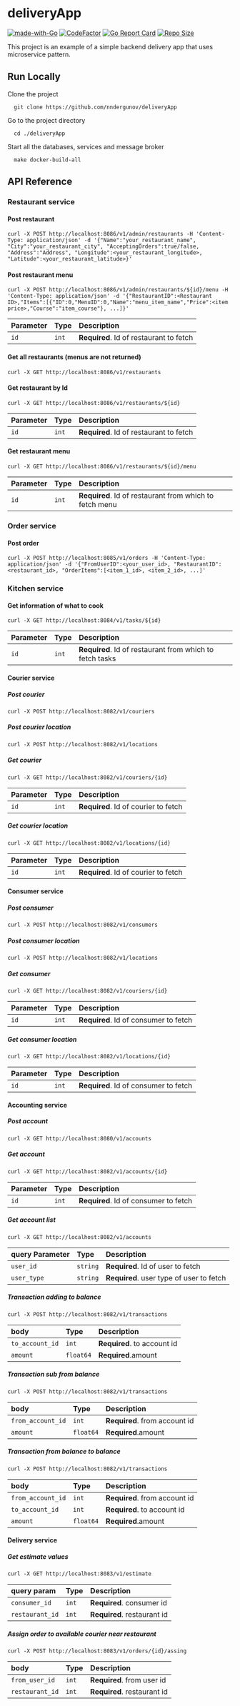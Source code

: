 # deliveryApp
[![made-with-Go](https://img.shields.io/badge/Made%20with-Go-1f425f.svg)](https://go.dev/)
[![CodeFactor](https://www.codefactor.io/repository/github/nndergunov/deliveryApp/badge)](https://www.codefactor.io/repository/github/nndergunov/deliveryApp)
[![Go Report Card](https://goreportcard.com/badge/github.com/nndergunov/deliveryApp)](https://goreportcard.com/report/github.com/nndergunov/deliveryApp)
[![Repo Size](https://img.shields.io/github/repo-size/nndergunov/deliveryApp)](https://github.com/nndergunov/deliveryApp)

This project is an example of a simple backend delivery app that uses microservice pattern.

## Run Locally

Clone the project

```shell
  git clone https://github.com/nndergunov/deliveryApp
```

Go to the project directory

```shell
  cd ./deliveryApp
```

Start all the databases, services and message broker

```shell
  make docker-build-all
```

## API Reference

### Restaurant service

#### Post restaurant

```shell
curl -X POST http://localhost:8086/v1/admin/restaurants -H 'Content-Type: application/json' -d '{"Name":"your_restaurant_name", "City":"your_restaurant_city", "AcceptingOrders":true/false, "Address":"Address", "Longitude":<your_restaurant_longitude>, "Latitude":<your_restaurant_latitude>}'
```

#### Post restaurant menu

```shell
curl -X POST http://localhost:8086/v1/admin/restaurants/${id}/menu -H 'Content-Type: application/json' -d '{"RestaurantID":<Restaurant ID>,"Items":[{"ID":0,"MenuID":0,"Name":"menu_item_name","Price":<item price>,"Course":"item_course"}, ...]}'
```

| Parameter | Type  | Description                             |
| :-------- | :---- | :-------------------------------------- |
| `id`      | `int` | **Required**. Id of restaurant to fetch |

#### Get all restaurants (menus are not returned)

```shell
curl -X GET http://localhost:8086/v1/restaurants
```

#### Get restaurant by Id

```shell
curl -X GET http://localhost:8086/v1/restaurants/${id}
```

| Parameter | Type  | Description                             |
| :-------- | :---- | :-------------------------------------- |
| `id`      | `int` | **Required**. Id of restaurant to fetch |

#### Get restaurant menu

```shell
curl -X GET http://localhost:8086/v1/restaurants/${id}/menu
```

| Parameter | Type  | Description                                             |
| :-------- | :-----| :------------------------------------------------------ |
| `id`      | `int` | **Required**. Id of restaurant from which to fetch menu |

### Order service

#### Post order

```shell
curl -X POST http://localhost:8085/v1/orders -H 'Content-Type: application/json' -d '{"FromUserID":<your_user_id>, "RestaurantID":<restaurant_id>, "OrderItems":[<item_1_id>, <item_2_id>, ...]'
```

### Kitchen service

#### Get information of what to cook

```shell
curl -X GET http://localhost:8084/v1/tasks/${id}
```

| Parameter | Type  | Description                                              |
| :-------- | :-----| :------------------------------------------------------- |
| `id`      | `int` | **Required**. Id of restaurant from which to fetch tasks |

#### Courier service

##### Post courier

```shell
curl -X POST http://localhost:8082/v1/couriers
```

##### Post courier location

```shell
curl -X POST http://localhost:8082/v1/locations
```

##### Get courier

```shell
curl -X GET http://localhost:8082/v1/couriers/{id}
```

| Parameter | Type  | Description                                    |
| :-------- | :-----|:-----------------------------------------------|
| `id`      | `int` | **Required**. Id of courier to fetch           |

##### Get courier location

```shell
curl -X GET http://localhost:8082/v1/locations/{id}
```

| Parameter | Type  | Description                                    |
| :-------- | :-----|:-----------------------------------------------|
| `id`      | `int` | **Required**. Id of courier to fetch           |

#### Consumer service

##### Post consumer

```shell
curl -X POST http://localhost:8082/v1/consumers
```

##### Post consumer location

```shell
curl -X POST http://localhost:8082/v1/locations
```

##### Get consumer

```shell
curl -X GET http://localhost:8082/v1/couriers/{id}
```

| Parameter | Type  | Description                           |
| :-------- | :-----|:--------------------------------------|
| `id`      | `int` | **Required**. Id of consumer to fetch |

##### Get consumer location

```shell
curl -X GET http://localhost:8082/v1/locations/{id}
```

| Parameter | Type  | Description                           |
| :-------- | :-----|:--------------------------------------|
| `id`      | `int` | **Required**. Id of consumer to fetch |

#### Accounting service

##### Post account

```shell
curl -X GET http://localhost:8080/v1/accounts
```

##### Get account

```shell
curl -X GET http://localhost:8082/v1/accounts/{id}
```

| Parameter | Type  | Description                           |
| :-------- | :-----|:--------------------------------------|
| `id`      | `int` | **Required**. Id of consumer to fetch |

##### Get account list

```shell
curl -X GET http://localhost:8082/v1/accounts
```

| query Parameter | Type     | Description                              |
|:-----------------|:---------|:-----------------------------------------|
| `user_id`        | `string` | **Required**. Id of user to fetch        |
| `user_type`      | `string` | **Required**. user type of user to fetch |

##### Transaction adding to balance

```shell
curl -X POST http://localhost:8082/v1/transactions
```

| body              | Type      | Description                   |
|:------------------|:----------|:------------------------------|
| `to_account_id`   | `int`     | **Required**. to account id   |
| `amount`          | `float64` | **Required**.amount           |

##### Transaction sub from balance

```shell
curl -X POST http://localhost:8082/v1/transactions
```

| body              | Type      | Description                   |
|:------------------|:----------|:------------------------------|
| `from_account_id` | `int`     | **Required**. from account id |
| `amount`          | `float64` | **Required**.amount           |

##### Transaction from balance to balance

```shell
curl -X POST http://localhost:8082/v1/transactions
```

| body              | Type      | Description                   |
|:------------------|:----------|:------------------------------|
| `from_account_id` | `int`     | **Required**. from account id |
| `to_account_id`   | `int`     | **Required**. to account id   |
| `amount`          | `float64` | **Required**.amount           |

#### Delivery service

##### Get estimate values

```shell
curl -X GET http://localhost:8083/v1/estimate
```

| query param     | Type  | Description                 |
|:----------------|:------|:----------------------------|
| `consumer_id`   | `int` | **Required**. consumer id   |
| `restaurant_id` | `int` | **Required**. restaurant id |

##### Assign order to available courier near restaurant

```shell
curl -X POST http://localhost:8083/v1/orders/{id}/assing
```

| body            | Type  | Description                 |
|:----------------|:------|:----------------------------|
| `from_user_id`  | `int` | **Required**. from user id  |
| `restaurant_id` | `int` | **Required**. restaurant id |

